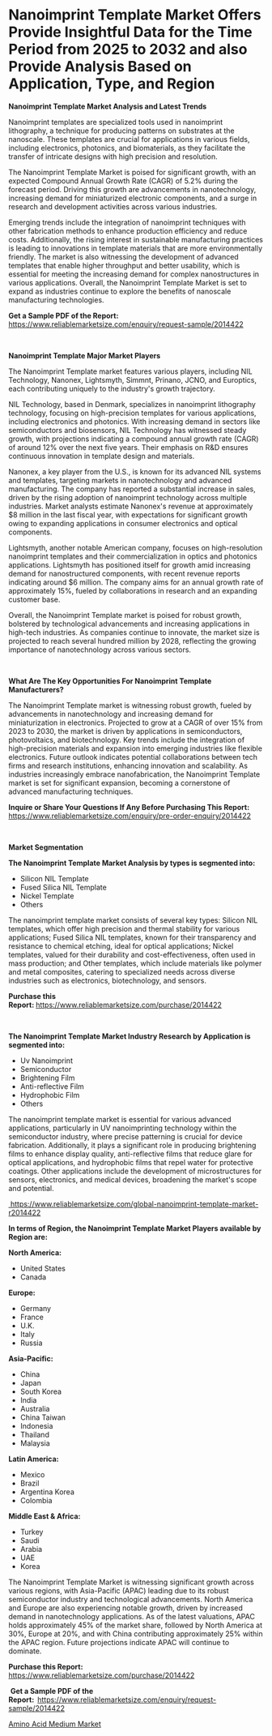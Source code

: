 <p><h1>Nanoimprint Template Market Offers Provide Insightful Data for the Time Period from 2025 to 2032 and also Provide Analysis Based on Application, Type, and Region</h1></p><p><strong>Nanoimprint Template Market Analysis and Latest Trends</strong></p>
<p><p>Nanoimprint templates are specialized tools used in nanoimprint lithography, a technique for producing patterns on substrates at the nanoscale. These templates are crucial for applications in various fields, including electronics, photonics, and biomaterials, as they facilitate the transfer of intricate designs with high precision and resolution. </p><p>The Nanoimprint Template Market is poised for significant growth, with an expected Compound Annual Growth Rate (CAGR) of 5.2% during the forecast period. Driving this growth are advancements in nanotechnology, increasing demand for miniaturized electronic components, and a surge in research and development activities across various industries. </p><p>Emerging trends include the integration of nanoimprint techniques with other fabrication methods to enhance production efficiency and reduce costs. Additionally, the rising interest in sustainable manufacturing practices is leading to innovations in template materials that are more environmentally friendly. The market is also witnessing the development of advanced templates that enable higher throughput and better usability, which is essential for meeting the increasing demand for complex nanostructures in various applications. Overall, the Nanoimprint Template Market is set to expand as industries continue to explore the benefits of nanoscale manufacturing technologies.</p></p>
<p><strong>Get a Sample PDF of the Report:&nbsp;</strong> <a href="https://www.reliablemarketsize.com/enquiry/request-sample/2014422?utm_campaign=1898&utm_medium=2&utm_source=Github&utm_content=ia&utm_term=17012025&utm_id=nanoimprint-template">https://www.reliablemarketsize.com/enquiry/request-sample/2014422</a></p>
<p>&nbsp;</p>
<p><strong>Nanoimprint Template Major Market Players</strong></p>
<p><p>The Nanoimprint Template market features various players, including NIL Technology, Nanonex, Lightsmyth, Simmnt, Prinano, JCNO, and Europtics, each contributing uniquely to the industry's growth trajectory.</p><p>NIL Technology, based in Denmark, specializes in nanoimprint lithography technology, focusing on high-precision templates for various applications, including electronics and photonics. With increasing demand in sectors like semiconductors and biosensors, NIL Technology has witnessed steady growth, with projections indicating a compound annual growth rate (CAGR) of around 12% over the next five years. Their emphasis on R&D ensures continuous innovation in template design and materials.</p><p>Nanonex, a key player from the U.S., is known for its advanced NIL systems and templates, targeting markets in nanotechnology and advanced manufacturing. The company has reported a substantial increase in sales, driven by the rising adoption of nanoimprint technology across multiple industries. Market analysts estimate Nanonex's revenue at approximately $8 million in the last fiscal year, with expectations for significant growth owing to expanding applications in consumer electronics and optical components.</p><p>Lightsmyth, another notable American company, focuses on high-resolution nanoimprint templates and their commercialization in optics and photonics applications. Lightsmyth has positioned itself for growth amid increasing demand for nanostructured components, with recent revenue reports indicating around $6 million. The company aims for an annual growth rate of approximately 15%, fueled by collaborations in research and an expanding customer base.</p><p>Overall, the Nanoimprint Template market is poised for robust growth, bolstered by technological advancements and increasing applications in high-tech industries. As companies continue to innovate, the market size is projected to reach several hundred million by 2028, reflecting the growing importance of nanotechnology across various sectors.</p></p>
<p>&nbsp;</p>
<p><strong>What Are The Key Opportunities For Nanoimprint Template Manufacturers?</strong></p>
<p><p>The Nanoimprint Template market is witnessing robust growth, fueled by advancements in nanotechnology and increasing demand for miniaturization in electronics. Projected to grow at a CAGR of over 15% from 2023 to 2030, the market is driven by applications in semiconductors, photovoltaics, and biotechnology. Key trends include the integration of high-precision materials and expansion into emerging industries like flexible electronics. Future outlook indicates potential collaborations between tech firms and research institutions, enhancing innovation and scalability. As industries increasingly embrace nanofabrication, the Nanoimprint Template market is set for significant expansion, becoming a cornerstone of advanced manufacturing techniques.</p></p>
<p><strong>Inquire or Share Your Questions If Any Before Purchasing This Report:</strong> <a href="https://www.reliablemarketsize.com/enquiry/pre-order-enquiry/2014422?utm_campaign=1898&utm_medium=2&utm_source=Github&utm_content=ia&utm_term=17012025&utm_id=nanoimprint-template">https://www.reliablemarketsize.com/enquiry/pre-order-enquiry/2014422</a></p>
<p>&nbsp;</p>
<p><strong>Market Segmentation</strong></p>
<p><strong>The Nanoimprint Template Market Analysis by types is segmented into:</strong></p>
<p><ul><li>Silicon NIL Template</li><li>Fused Silica NIL Template</li><li>Nickel Template</li><li>Others</li></ul></p>
<p><p>The nanoimprint template market consists of several key types: Silicon NIL templates, which offer high precision and thermal stability for various applications; Fused Silica NIL templates, known for their transparency and resistance to chemical etching, ideal for optical applications; Nickel templates, valued for their durability and cost-effectiveness, often used in mass production; and Other templates, which include materials like polymer and metal composites, catering to specialized needs across diverse industries such as electronics, biotechnology, and sensors.</p></p>
<p><strong>Purchase this Report:&nbsp;</strong><a href="https://www.reliablemarketsize.com/purchase/2014422?utm_campaign=1898&utm_medium=2&utm_source=Github&utm_content=ia&utm_term=17012025&utm_id=nanoimprint-template">https://www.reliablemarketsize.com/purchase/2014422</a></p>
<p>&nbsp;</p>
<p><strong>The Nanoimprint Template Market Industry Research by Application is segmented into:</strong></p>
<p><ul><li>Uv Nanoimprint</li><li>Semiconductor</li><li>Brightening Film</li><li>Anti-reflective Film</li><li>Hydrophobic Film</li><li>Others</li></ul></p>
<p><p>The nanoimprint template market is essential for various advanced applications, particularly in UV nanoimprinting technology within the semiconductor industry, where precise patterning is crucial for device fabrication. Additionally, it plays a significant role in producing brightening films to enhance display quality, anti-reflective films that reduce glare for optical applications, and hydrophobic films that repel water for protective coatings. Other applications include the development of microstructures for sensors, electronics, and medical devices, broadening the market's scope and potential.</p></p>
<p><a href="https://www.reliablemarketsize.com/global-nanoimprint-template-market-r2014422?utm_campaign=1898&utm_medium=2&utm_source=Github&utm_content=ia&utm_term=17012025&utm_id=nanoimprint-template">&nbsp;https://www.reliablemarketsize.com/global-nanoimprint-template-market-r2014422</a></p>
<p><strong>In terms of Region, the Nanoimprint Template Market Players available by Region are:</strong></p>
<p>
    <p> <strong> North America: </strong>
        <ul>
            <li>United States</li>
            <li>Canada</li>
        </ul>
        </p> 
    <p> <strong> Europe: </strong>
        <ul>
            <li>Germany</li>
            <li>France</li>
            <li>U.K.</li>
            <li>Italy</li>
            <li>Russia</li>
        </ul>
        </p> 
    <p> <strong> Asia-Pacific: </strong>
        <ul>
            <li>China</li>
            <li>Japan</li>
            <li>South Korea</li>
            <li>India</li>
            <li>Australia</li>
            <li>China Taiwan</li>
            <li>Indonesia</li>
            <li>Thailand</li>
            <li>Malaysia</li>
        </ul>
        </p> 
    <p> <strong> Latin America: </strong>
        <ul>
            <li>Mexico</li>
            <li>Brazil</li>
            <li>Argentina Korea</li>
            <li>Colombia</li>
        </ul>
        </p> 
    <p> <strong> Middle East & Africa: </strong>
        <ul>
            <li>Turkey</li>
            <li>Saudi</li>
            <li>Arabia</li>
            <li>UAE</li>
            <li>Korea</li>
        </ul>
    </p>
    </p>
<p><p>The Nanoimprint Template Market is witnessing significant growth across various regions, with Asia-Pacific (APAC) leading due to its robust semiconductor industry and technological advancements. North America and Europe are also experiencing notable growth, driven by increased demand in nanotechnology applications. As of the latest valuations, APAC holds approximately 45% of the market share, followed by North America at 30%, Europe at 20%, and with China contributing approximately 25% within the APAC region. Future projections indicate APAC will continue to dominate.</p></p>
<p><strong>Purchase this Report: </strong><a href="https://www.reliablemarketsize.com/purchase/2014422?utm_campaign=1898&utm_medium=2&utm_source=Github&utm_content=ia&utm_term=17012025&utm_id=nanoimprint-template">https://www.reliablemarketsize.com/purchase/2014422</a></p>
<p>&nbsp;<strong>Get a Sample PDF of the Report:&nbsp;&nbsp;</strong><a href="https://www.reliablemarketsize.com/enquiry/request-sample/2014422?utm_campaign=1898&utm_medium=2&utm_source=Github&utm_content=ia&utm_term=17012025&utm_id=nanoimprint-template">https://www.reliablemarketsize.com/enquiry/request-sample/2014422</a></p>
<p><strong></strong></p>
<p><p><a href="https://github.com/Chiragrp22/Market-Research-Report-List-7/blob/main/amino-acid-medium-market.md?utm_campaign=1898&utm_medium=2&utm_source=Github&utm_content=ia&utm_term=17012025&utm_id=nanoimprint-template">Amino Acid Medium Market</a></p></p>